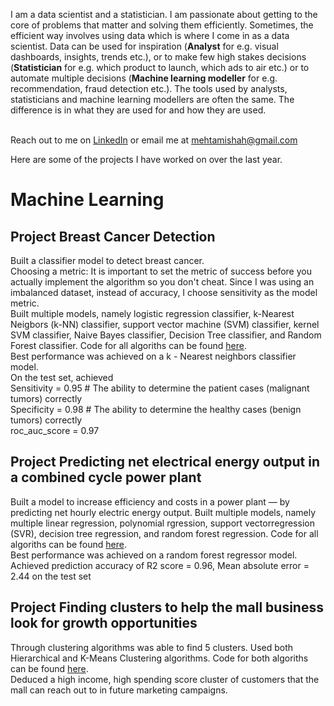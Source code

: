 I am a data scientist and a statistician. I am passionate about getting to the core of problems that matter and solving them efficiently. Sometimes, the efficient way involves using data which is where I come in as a data scientist. Data can be used for inspiration (**Analyst** for e.g. visual dashboards, insights, trends etc.), or to make few high stakes decisions (**Statistician** for e.g. which product to launch, which ads to air etc.) or to automate multiple decisions (**Machine learning modeller** for e.g. recommendation, fraud detection etc.). The tools used by analysts, statisticians and machine learning modellers are often the same. The difference is in what they are used for and how they are used. <br> <br>

Reach out to me on [LinkedIn](https://www.linkedin.com/in/mishahmehta/) or email me at mehtamishah@gmail.com <br>

Here are some of the projects I have worked on over the last year.

# Machine Learning
## Project Breast Cancer Detection
Built a classifier model to detect breast cancer. <br>
Choosing a metric: It is important to set the metric of success before you actually implement the algorithm so you don't cheat. Since I was using an imbalanced dataset, instead of accuracy, I choose sensitivity as the model metric. <br> 
Built multiple models, namely logistic regression classifier, k-Nearest Neigbors (k-NN) classifier, support vector machine (SVM) classifier, kernel SVM classifier, Naive Bayes classifier, Decision Tree classifier, and Random Forest classifier. Code for all algoriths can be found [here](https://github.com/mehtamishah/Breast-Cancer-Detection). <br> Best performance was achieved on a k - Nearest neighbors classifier model. <br>
On the test set, achieved <br>
Sensitivity = 0.95 # The ability to determine the patient cases (malignant tumors) correctly <br>
Specificity = 0.98 # The ability to determine the healthy cases (benign tumors) correctly <br>
roc_auc_score = 0.97

## Project Predicting net electrical energy output in a combined cycle power plant
Built a model to increase efficiency and costs in a power plant — by predicting net hourly electric energy output.
Built multiple models, namely multiple linear regression, polynomial rgression, support vectorregression (SVR), decision tree regression, and random forest regression. Code for all algoriths can be found [here](https://github.com/mehtamishah/Combined-Cycle-Power-Plant). <br> 
Best performance was achieved on a random forest regressor model. <br>
Achieved prediction accuracy of R2 score = 0.96, Mean absolute error = 2.44 on the test set

## Project Finding clusters to help the mall business look for growth opportunities
Through clustering algorithms was able to find 5 clusters. Used both Hierarchical and K-Means Clustering algorithms. Code for both algoriths can be found [here](https://github.com/mehtamishah/Finding-Clusters-in-Mall-Customers). <br>
Deduced a high income, high spending score cluster of customers that the mall can reach out to in future marketing campaigns.
